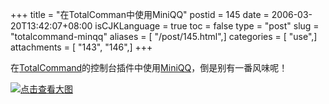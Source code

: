 +++
title = "在TotalComman中使用MiniQQ"
postid = 145
date = 2006-03-20T13:42:07+08:00
isCJKLanguage = true
toc = false
type = "post"
slug = "totalcommand-minqq"
aliases = [ "/post/145.html",]
categories = [ "use",]
attachments = [ "143", "146",]
+++


在[TotalCommand](http://www.ghisler.com/)的控制台插件中使用[MiniQQ](https://blog.zengrong.net/post/138.html)，倒是别有一番风味呢！

[![点击查看大图](/uploads/2006/03/tcmd_miniqq_s1.png)](/uploads/2006/03/tcmd_miniqq.png)
